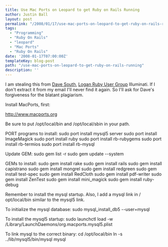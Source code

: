 ```yaml
---
title: Use Mac Ports on Leopard to get Ruby on Rails Running
author: Justin Ball
layout: post
permalink: "/2008/01/17/use-mac-ports-on-leopard-to-get-ruby-on-rails-running/"
tags:
  - "Programming"
  - "Ruby On Rails"
  - "leopard"
  - "Mac Ports"
  - "Ruby On Rails"
date: '2008-01-17T07:00:00Z'
templateKey: blog-post
path: "/use-mac-ports-on-leopard-to-get-ruby-on-rails-running"
description: ''
---
```


I am stealing this from [Dave South][1], [Logan Ruby User Group][2] Illuminati. If I don't extract it from my email I'll never find it again. So I'll ask for Dave's forgiveness for the blatant plagiarism.

 [1]: http://www.appeddesign.com/apropos
 [2]: http://groups.google.com/group/loganrb

Install MacPorts, first:

http://www.macports.org

Be sure to put /opt/local/bin and /opt/local/sbin in your path.

PORT programs to install:
sudo port install mysql5 server
sudo port install ImageMagick
sudo port install ruby
sudo port install rb-rubygems
sudo port install rb-termios
sudo port install rb-mysql

Update GEM:
sudo gem list -r
sudo gem update --system

GEMs to install:
sudo gem install rake
sudo gem install rails
sudo gem install capistrano
sudo gem install mongrel
sudo gem install redgreen
sudo gem install test-spec
sudo gem install RedCloth
sudo gem install pdf-writer
sudo gem install ZenTest
sudo gem install mini_magick
sudo gem install ruby-debug

Remember to install the mysql startup. Also, I add a mysql link in /
opt/local/bin similar to the mysql5 link.

To initialize the mysql database:
sudo mysql\_install\_db5 --user=mysql

To install the mysql5 startup:
sudo launchctl load -w /Library/LaunchDaemons/org.macports.mysql5.plist

To link mysql to the correct binary:
cd /opt/local/bin
ln -s ../lib/mysql5/bin/mysql mysql
